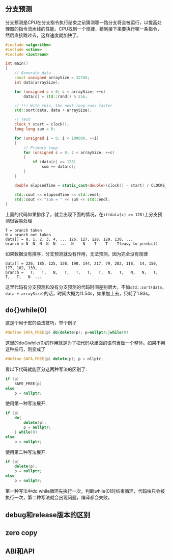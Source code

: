 ## 分支预测
分支预测是CPU在分支指令执行结束之前猜测哪一路分支将会被运行，以提高处理器的指令流水线的性能。CPU找到一个规律，猜到接下来要执行哪一条指令，然后直接跳过去，这样速度就加快了。
```cc
#include <algorithm>
#include <ctime>
#include <iostream>

int main()
{
    // Generate data
    const unsigned arraySize = 32768;
    int data[arraySize];

    for (unsigned c = 0; c < arraySize; ++c)
        data[c] = std::rand() % 256;

    // !!! With this, the next loop runs faster
    std::sort(data, data + arraySize);

    // Test
    clock_t start = clock();
    long long sum = 0;

    for (unsigned i = 0; i < 100000; ++i)
    {
        // Primary loop
        for (unsigned c = 0; c < arraySize; ++c)
        {
            if (data[c] >= 128)
                sum += data[c];
        }
    }

    double elapsedTime = static_cast<double>(clock() - start) / CLOCKS_PER_SEC;

    std::cout << elapsedTime << std::endl;
    std::cout << "sum = " << sum << std::endl;
}
```
上面的代码如果排序了，就会出现下面的情况，在`if(data[c] >= 128)`上分支预测很容易处理
```
T = branch taken
N = branch not taken
data[] = 0, 1, 2, 3, 4, ... 126, 127, 128, 129, 130, ...
branch = N  N  N  N  N  ...  N    N    T    T    T(easy to predict)
```
如果数据没有排序，分支预测就没有作用，无法预测，因为完全没有规律
```
data[] = 226, 185, 125, 158, 198, 144, 217, 79, 202, 118,  14, 150, 177, 182, 133, ...
branch =   T,   T,   N,   T,   T,   T,   T,  N,   T,   N,   N,   T,   T,   T,   N  ...
```
这里代码有分支预测和没有分支预测的代码时间差别很大，不加`std::sort(data, data + arraySize)`的话，时间大概为11.54s，如果加上去，只耗了1.93s。
## do{}while(0)
这是个用于宏的语法技巧，举个例子
```cc
#define SAFA_FREE(p) do{delete(p); p=nullptr;}while(0)
```
这里的do{}while(0)的作用就是为了把代码块里面的语句当做一个整体。如果不用这种技巧，则变成了
```cc
#define SAFA_FREE(p) delete(p); p = nllptr;
```
看以下代码就能区分这两种写法的区别了:
```cc
if (p)
    SAFE_FREE(p)
else
    p = nullptr;
```
使用第一种写法展开:
```cc
if (p)
    do{
        delete(p);
        p = nullptr;
    } while(0)
else
    p = nullptr;
```
使用第二种写法展开:
```cc
if (p)
    delete(p);
    p = nullptr;
else
    p = nullptr;
```
第一种写法中do while循环先执行一次，判断while(0)时结束循环，代码块只会被执行一次，第二种写法就会出现问题，编译都会失败。

## debug和release版本的区别

## zero copy

## ABI和API